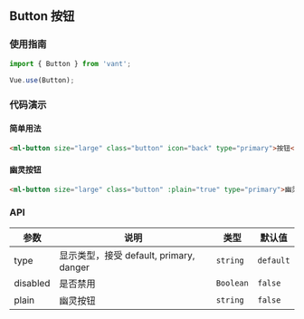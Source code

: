 ## Button 按钮

### 使用指南

```javascript
import { Button } from 'vant';

Vue.use(Button);
```
### 代码演示

#### 简单用法

```html
<ml-button size="large" class="button" icon="back" type="primary">按钮</ml-button>
```

#### 幽灵按钮

```html
<ml-button size="large" class="button" :plain="true" type="primary">幽灵按钮</ml-button>
```
### API 

| 参数 | 说明 | 类型 | 默认值 |
|------|------|------|------|
| type | 显示类型，接受 default, primary, danger | `string` | `default` |
| disabled | 是否禁用 | `Boolean` | `false` |
| plain | 幽灵按钮 | `string` | `false` |